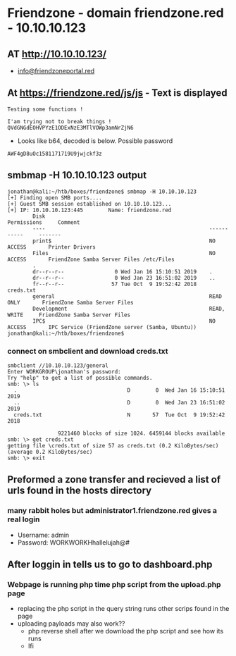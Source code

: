 # Friendzone - domain friendzone.red - 10.10.10.123
## AT http://10.10.10.123/
- info@friendzoneportal.red


## At https://friendzone.red/js/js - Text is displayed
```
Testing some functions !

I'am trying not to break things !
QVdGNGdEOHVPYzE1ODExNzE3MTlVOWp3amNrZjN6
```
- Looks like b64, decoded is below. Possible password
```
AWF4gD8uOc1581171719U9jwjckf3z
```

## smbmap -H 10.10.10.123 output
```
jonathan@kali:~/htb/boxes/friendzone$ smbmap -H 10.10.10.123
[+] Finding open SMB ports....
[+] Guest SMB session established on 10.10.10.123...
[+] IP: 10.10.10.123:445        Name: friendzone.red                                    
        Disk                                                    Permissions     Comment
        ----                                                    -----------     -------
        print$                                                  NO ACCESS       Printer Drivers
        Files                                                   NO ACCESS       FriendZone Samba Server Files /etc/Files
        .                                                  
        dr--r--r--                0 Wed Jan 16 15:10:51 2019    .
        dr--r--r--                0 Wed Jan 23 16:51:02 2019    ..
        fr--r--r--               57 Tue Oct  9 19:52:42 2018    creds.txt
        general                                                 READ ONLY       FriendZone Samba Server Files
        Development                                             READ, WRITE     FriendZone Samba Server Files
        IPC$                                                    NO ACCESS       IPC Service (FriendZone server (Samba, Ubuntu))
jonathan@kali:~/htb/boxes/friendzone$ 

```
### connect on smbclient and download creds.txt
```
smbclient //10.10.10.123/general
Enter WORKGROUP\jonathan's password: 
Try "help" to get a list of possible commands.
smb: \> ls
  .                                   D        0  Wed Jan 16 15:10:51 2019
  ..                                  D        0  Wed Jan 23 16:51:02 2019
  creds.txt                           N       57  Tue Oct  9 19:52:42 2018

                9221460 blocks of size 1024. 6459144 blocks available
smb: \> get creds.txt
getting file \creds.txt of size 57 as creds.txt (0.2 KiloBytes/sec) (average 0.2 KiloBytes/sec)
smb: \> exit

```

## Preformed a zone transfer and recieved a list of urls found in the hosts directory
### many rabbit holes but administrator1.friendzone.red gives a real login
- Username: admin
- Password: WORKWORKHhallelujah@#

## After loggin in tells us to go to dashboard.php 
### Webpage is running php time php script from the upload.php page
- replacing the php script in the query string runs other scrips found in the page
- uploading payloads may also work??
	* php reverse shell after we download the php script and see how its runs 
	* lfi
